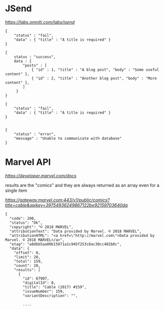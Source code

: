 
# JSend

*https://labs.omniti.com/labs/jsend*

```
{
    "status" : "fail",
    "data" : { "title" : "A title is required" }
}

{
    status : "success",
    data : {
        "posts" : [
            { "id" : 1, "title" : "A blog post", "body" : "Some useful content" },
            { "id" : 2, "title" : "Another blog post", "body" : "More content" },
        ]
     }
}

{
    "status" : "fail",
    "data" : { "title" : "A title is required" }
}


{
    "status" : "error",
    "message" : "Unable to communicate with database"
}
```

# Marvel API

*https://developer.marvel.com/docs*

results are the "comics" and they are always returned as an array even for a single item

*https://gateway.marvel.com:443/v1/public/comics?title=cable&apikey=39754936249867122be92159703640da*

```
{
  "code": 200,
  "status": "Ok",
  "copyright": "© 2018 MARVEL",
  "attributionText": "Data provided by Marvel. © 2018 MARVEL",
  "attributionHTML": "<a href=\"http://marvel.com\">Data provided by Marvel. © 2018 MARVEL</a>",
  "etag": "a8dbb5aa00b15071a1c945f253c8ac30cc402b8c",
  "data": {
    "offset": 0,
    "limit": 20,
    "total": 159,
    "count": 20,
    "results": [
      {
        "id": 67907,
        "digitalId": 0,
        "title": "Cable (2017) #159",
        "issueNumber": 159,
        "variantDescription": "",
        
        ....
 ```
